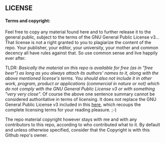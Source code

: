 ## LICENSE

#### Terms and copyright:
Feel free to copy any material found here and to further release it to the general public, subject to the terms of the GNU General Public License v3... That license is not a right granted to you to plagiarize the content of the repo. Your publisher, your editor, your university, your mother and common decency all have rules against that.  So use common sense and live happily ever after.

TLDR: *Basically the material on this repo is available for free (as in "free beer") as long as you always attach its authors' names to it, along with the above mentioned license's terms. You should also not include it in other work, program, product or applications (commercial in nature or not) which do not comply with the GNU General Public License v3 or with something "very very close".*
Of course the above one sentence summary cannot be considered authoritative in terms of licensing.  It does not replace the GNU General Public License v3 included in this [here](https://www.gnu.org/licenses/gpl-3.0.en.html), which recoups the complete licensing terms for your reading pleasure. ;-)

The repo material copyright however stays with me and with any contributors to this repo, according to who contributed what to it. By default  and unless otherwise specified, consider that the Copyright is with this Github repo's owner.
